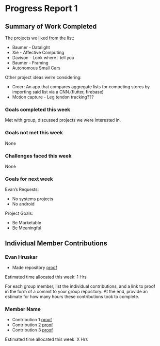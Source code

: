# Progress Report 1

## Summary of Work Completed

The projects we liked from the list:
- Baumer - Datalight
- Xie - Affective Computing
- Davison - Look where I tell you
- Baumer - Framing
- Autonomous Small Cars

Other project ideas we’re considering:
- Grocr: An app that compares aggregate lists for competing stores by importing said list via a CNN.(flutter, firebase)
- Motion capture - Leg tendon tracking??? 

### Goals completed this week

Met with group, discussed projects we were interested in.

### Goals not met this week

None

### Challenges faced this week

None

### Goals for next week

Evan’s Requests:
- No systems projects
- No android

Project Goals:
- Be Marketable
- Be Meaningful

## Individual Member Contributions

### Evan Hruskar
- Made repository [proof](fa4101e13529b331c36f8348abee5a4663d77a6b)

Estimated time allocated this week: 1 Hrs



For each group member, list the individual contributions, and a link to proof in the form of a commit to your group repository. At the end, provide an estimate for how many hours these contributions took to complete.

### Member Name

- Contribution 1 [proof](link) 
- Contribution 2 [proof](link) 
- Contribution 3 [proof](link)

Estimated time allocated this week: X Hrs
